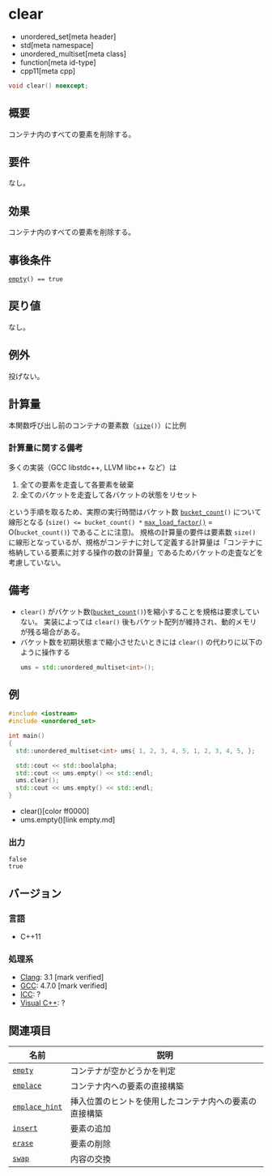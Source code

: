# clear
* unordered_set[meta header]
* std[meta namespace]
* unordered_multiset[meta class]
* function[meta id-type]
* cpp11[meta cpp]

```cpp
void clear() noexcept;
```

## 概要
コンテナ内のすべての要素を削除する。


## 要件
なし。


## 効果
コンテナ内のすべての要素を削除する。


## 事後条件
[`empty`](empty.md)`() == true`


## 戻り値
なし。


## 例外
投げない。


## 計算量
本関数呼び出し前のコンテナの要素数（[`size`](size.md)`()`）に比例

### 計算量に関する備考
多くの実装（GCC libstdc++, LLVM libc++ など）は

1. 全ての要素を走査して各要素を破棄
2. 全てのバケットを走査して各バケットの状態をリセット

という手順を取るため、実際の実行時間はバケット数 [`bucket_count`](bucket_count.md)`()` について線形となる (`size() <= bucket_count() *` [`max_load_factor()`](max_load_factor.md) = O(`bucket_count()`) であることに注意)。
規格の計算量の要件は要素数 `size()` に線形となっているが、規格がコンテナに対して定義する計算量は「コンテナに格納している要素に対する操作の数の計算量」であるためバケットの走査などを考慮していない。


## 備考
- `clear()` がバケット数([`bucket_count`](bucket_count.md)`()`)を縮小することを規格は要求していない。
実装によっては `clear()` 後もバケット配列が維持され、動的メモリが残る場合がある。
- バケット数を初期状態まで縮小させたいときには `clear()` の代わりに以下のように操作する
    ```cpp
    ums = std::unordered_multiset<int>();
    ```


## 例
```cpp example
#include <iostream>
#include <unordered_set>

int main()
{
  std::unordered_multiset<int> ums{ 1, 2, 3, 4, 5, 1, 2, 3, 4, 5, };

  std::cout << std::boolalpha;
  std::cout << ums.empty() << std::endl;
  ums.clear();
  std::cout << ums.empty() << std::endl;
}
```
* clear()[color ff0000]
* ums.empty()[link empty.md]

### 出力
```
false
true
```

## バージョン
### 言語
- C++11

### 処理系
- [Clang](/implementation.md#clang): 3.1 [mark verified]
- [GCC](/implementation.md#gcc): 4.7.0 [mark verified]
- [ICC](/implementation.md#icc): ?
- [Visual C++](/implementation.md#visual_cpp): ?

## 関連項目

| 名前                                | 説明                                                   |
|-------------------------------------|--------------------------------------------------------|
| [`empty`](empty.md)               | コンテナが空かどうかを判定                             |
| [`emplace`](emplace.md)           | コンテナ内への要素の直接構築                           |
| [`emplace_hint`](emplace_hint.md) | 挿入位置のヒントを使用したコンテナ内への要素の直接構築 |
| [`insert`](insert.md)             | 要素の追加                                             |
| [`erase`](erase.md)               | 要素の削除                                             |
| [`swap`](swap.md)                 | 内容の交換                                             |

